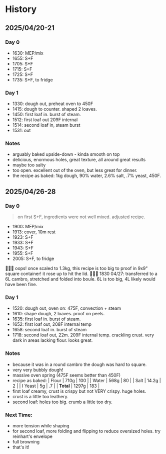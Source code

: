 # History

## 2025/04/20-21

### Day 0

- 1630: MEP/mix
- 1655: S+F
- 1705: S+F
- 1715: S+F
- 1725: S+F
- 1735: S+F, to fridge

### Day 1

- 1330: dough out, preheat oven to 450F
- 1415: dough to counter. shaped 2 loaves.
- 1450: first loaf in. burst of steam.
- 1512: first loaf out 209F internal
- 1514: second loaf in, steam burst
- 1531: out

### Notes

- arguably baked upside-down - kinda smooth on top
- delicious, enormous holes, great texture, all around great results
- maybe too salty
- too open. excellent out of the oven, but less great for dinner.
- the recipe as baked: 1kg dough, 90% water, 2.6% salt, .7% yeast, 450F.


## 2025/04/26-28

### Day 0

> on first S+F, ingredients were not well mixed. adjusted recipe.

- 1900: MEP/mix
- 1913: cover, 10m rest
- 1923: S+F
- 1933: S+F
- 1943: S+F
- 1955: S+F
- 2005: S+F, to fridge

😬😬😬 oops! once scaled to 1.3kg, this recipe is too big to proof in 9x9" square container! it rose up to hit the lid.
😬😬😬 1830 04/27: transferred to a 6L cambro, stretched and folded into boule. 6L is too big, 4L likely would have been fine.

### Day 1

- 1520: dough out, oven on: 475F, convection + steam
- 1610: shape dough, 2 loaves. proof on peels.
- 1635: first loaf in. burst of steam.
- 1652: first loaf out, 208F internal temp
- 1658: second loaf in. burst of steam
- 1718: second loaf out, 22m. 209F internal temp. crackling crust. very dark in areas lacking flour. looks great.

### Notes

- because it was in a round cambro the dough was hard to square.
- very very bubbly dough!
- massive oven spring (475F seems better than 450F)
- recipe as baked: 
| Flour      | 710g    | 100   |
| Water      | 568g    | 80    |
| Salt       | 14.2g   | 2     |
| I Yeast    | 5g      | .7    |
| **Total**  | 1297g   | 183   |
- first loaf creamy, crust is crispy but not VERY crispy. huge holes.
- crust is a little too leathery. 
- second loaf: holes too big. crumb a little too dry.

### Next Time:

- more tension while shaping 
- for second loaf, more folding and flipping to reduce oversized holes. try reinhart's envelope
- full browning
- that's it!

